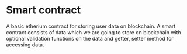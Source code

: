 # Smart contract
A basic etherium contract for storing user data on blockchain. A smart contract consists of data which we are going to store on blockchain with optional validation functions on the data and getter, setter method for accessing data.
